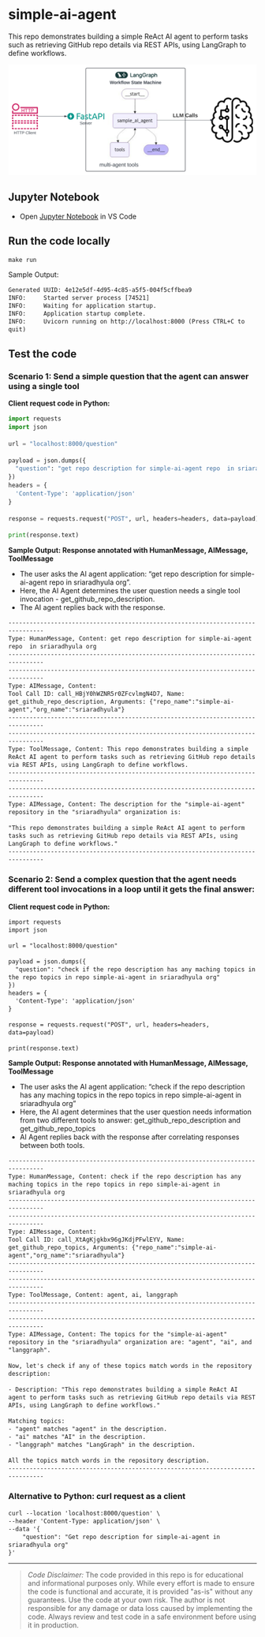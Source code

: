 # simple-ai-agent

This repo demonstrates building a simple ReAct AI agent to perform tasks such as retrieving GitHub repo details via REST APIs, using LangGraph to define workflows.

![](docs/ai-agent.svg)

## Jupyter Notebook

- Open [Jupyter Notebook](simple_ai_agent.ipynb) in VS Code

## Run the code locally

```
make run
```

Sample Output:
```
Generated UUID: 4e12e5df-4d95-4c85-a5f5-004f5cffbea9
INFO:     Started server process [74521]
INFO:     Waiting for application startup.
INFO:     Application startup complete.
INFO:     Uvicorn running on http://localhost:8000 (Press CTRL+C to quit)
```

## Test the code

### Scenario 1: Send a simple question that the agent can answer using a single tool

**Client request code in Python:**

```python
import requests
import json

url = "localhost:8000/question"

payload = json.dumps({
  "question": "get repo description for simple-ai-agent repo  in sriaradhyula org"
})
headers = {
  'Content-Type': 'application/json'
}

response = requests.request("POST", url, headers=headers, data=payload)

print(response.text)
```

**Sample Output: Response annotated with HumanMessage, AIMessage, ToolMessage**

- The user asks the AI agent application: “get repo description for simple-ai-agent repo  in sriaradhyula org”.
- Here, the AI Agent determines the user question needs a single tool invocation - get_github_repo_description.
- The AI agent replies back with the response.

```
--------------------------------------------------------------------------------
Type: HumanMessage, Content: get repo description for simple-ai-agent repo  in sriaradhyula org
--------------------------------------------------------------------------------
--------------------------------------------------------------------------------
Type: AIMessage, Content: 
Tool Call ID: call_HBjY0hWZNR5r0ZFcvlmgN4D7, Name: get_github_repo_description, Arguments: {"repo_name":"simple-ai-agent","org_name":"sriaradhyula"}
--------------------------------------------------------------------------------
--------------------------------------------------------------------------------
Type: ToolMessage, Content: This repo demonstrates building a simple ReAct AI agent to perform tasks such as retrieving GitHub repo details via REST APIs, using LangGraph to define workflows.
--------------------------------------------------------------------------------
--------------------------------------------------------------------------------
Type: AIMessage, Content: The description for the "simple-ai-agent" repository in the "sriaradhyula" organization is: 

"This repo demonstrates building a simple ReAct AI agent to perform tasks such as retrieving GitHub repo details via REST APIs, using LangGraph to define workflows."
--------------------------------------------------------------------------------
```

### Scenario 2: Send a complex question that the agent needs different tool invocations in a loop until it gets the final answer:

**Client request code in Python:**

```
import requests
import json

url = "localhost:8000/question"

payload = json.dumps({
  "question": "check if the repo description has any maching topics in the repo topics in repo simple-ai-agent in sriaradhyula org"
})
headers = {
  'Content-Type': 'application/json'
}

response = requests.request("POST", url, headers=headers, data=payload)

print(response.text)
```

**Sample Output: Response annotated with HumanMessage, AIMessage, ToolMessage**

- The user asks the AI agent application: “check if the repo description has any maching topics in the repo topics in repo simple-ai-agent in sriaradhyula org”
- Here, the AI agent determines that the user question needs information from two different tools to answer: get_github_repo_description and get_github_repo_topics
- AI Agent replies back with the response after correlating responses between both tools.

```
--------------------------------------------------------------------------------
Type: HumanMessage, Content: check if the repo description has any maching topics in the repo topics in repo simple-ai-agent in sriaradhyula org
--------------------------------------------------------------------------------
--------------------------------------------------------------------------------
Type: AIMessage, Content: 
Tool Call ID: call_XtAgKjgkbx96gJKdjPFwlEYV, Name: get_github_repo_topics, Arguments: {"repo_name":"simple-ai-agent","org_name":"sriaradhyula"}
--------------------------------------------------------------------------------
--------------------------------------------------------------------------------
Type: ToolMessage, Content: agent, ai, langgraph
--------------------------------------------------------------------------------
--------------------------------------------------------------------------------
Type: AIMessage, Content: The topics for the "simple-ai-agent" repository in the "sriaradhyula" organization are: "agent", "ai", and "langgraph".

Now, let's check if any of these topics match words in the repository description:

- Description: "This repo demonstrates building a simple ReAct AI agent to perform tasks such as retrieving GitHub repo details via REST APIs, using LangGraph to define workflows."

Matching topics:
- "agent" matches "agent" in the description.
- "ai" matches "AI" in the description.
- "langgraph" matches "LangGraph" in the description.

All the topics match words in the repository description.
--------------------------------------------------------------------------------
```


### Alternative to Python: curl request as a client

```
curl --location 'localhost:8000/question' \
--header 'Content-Type: application/json' \
--data '{
    "question": "Get repo description for simple-ai-agent in sriaradhyula org"
}'
```

---
> _Code Disclaimer:_ The code provided in this repo is for educational and informational purposes only. While every effort is made to ensure the code is functional and accurate, it is provided "as-is" without any guarantees. Use the code at your own risk. The author is not responsible for any damage or data loss caused by implementing the code. Always review and test code in a safe environment before using it in production.
